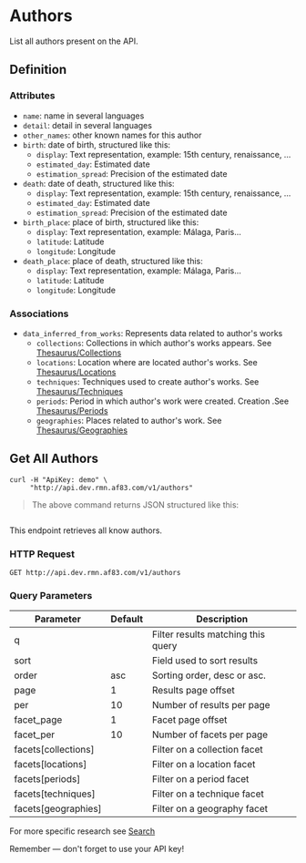 # Authors

List all authors present on the API.

## Definition

### Attributes

* `name`: name in several languages
* `detail`: detail in several languages
* `other_names`: other known names for this author
* `birth`: date of birth, structured like this:
  * `display`: Text representation, example: 15th century, renaissance, …
  * `estimated_day`: Estimated date
  * `estimation_spread`: Precision of the estimated date
* `death`: date of death, structured like this:
  * `display`: Text representation, example: 15th century, renaissance, …
  * `estimated_day`: Estimated date
  * `estimation_spread`: Precision of the estimated date
* `birth_place`: place of birth, structured like this:
  * `display`: Text representation, example: Málaga, Paris…
  * `latitude`: Latitude
  * `longitude`: Longitude
* `death_place`: place of death, structured like this:
  * `display`: Text representation, example: Málaga, Paris…
  * `latitude`: Latitude
  * `longitude`: Longitude

### Associations

* `data_inferred_from_works`: Represents data related to author's works
  * `collections`: Collections in which author's works appears. See [Thesaurus/Collections](#collections)
  * `locations`: Location where are located author's works. See [Thesaurus/Locations](#locations)
  * `techniques`: Techniques used to create author's works. See [Thesaurus/Techniques](#techniques)
  * `periods`: Period in which author's work were created. Creation .See [Thesaurus/Periods](#periods)
  * `geographies`: Places related to author's work. See [Thesaurus/Geographies](#geographies)


## Get All Authors

```shell
curl -H "ApiKey: demo" \
     "http://api.dev.rmn.af83.com/v1/authors"
```

> The above command returns JSON structured like this:

<pre class="live_requests" data-path="/v1/authors">
</pre>

This endpoint retrieves all know authors.

### HTTP Request

`GET http://api.dev.rmn.af83.com/v1/authors`

### Query Parameters

Parameter              | Default  | Description
---------              | -------  | -----------
q                      |          | Filter results matching this query
sort                   |          | Field used to sort results
order                  | asc      | Sorting order, desc or asc.
page                   | 1        | Results page offset
per                    | 10       | Number of results per page
facet_page             | 1        | Facet page offset
facet_per              | 10       | Number of facets per page
facets[collections]    |          | Filter on a collection facet
facets[locations]      |          | Filter on a location facet
facets[periods]        |          | Filter on a period facet
facets[techniques]     |          | Filter on a technique facet
facets[geographies]    |          | Filter on a geography facet


For more specific research see [Search](/?shell#search)

<aside class="success">
Remember — don't forget to use your API key!
</aside>
